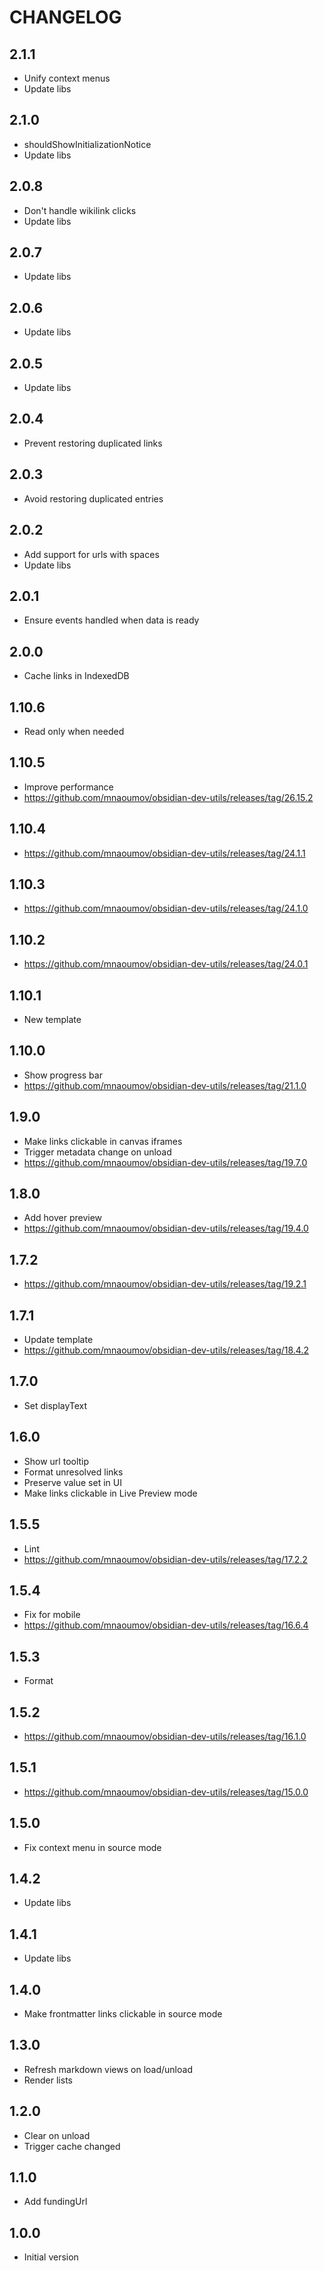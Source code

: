 # CHANGELOG

## 2.1.1

- Unify context menus
- Update libs

## 2.1.0

- shouldShowInitializationNotice
- Update libs

## 2.0.8

- Don't handle wikilink clicks
- Update libs

## 2.0.7

- Update libs

## 2.0.6

- Update libs

## 2.0.5

- Update libs

## 2.0.4

- Prevent restoring duplicated links

## 2.0.3

- Avoid restoring duplicated entries

## 2.0.2

- Add support for urls with spaces
- Update libs

## 2.0.1

- Ensure events handled when data is ready

## 2.0.0

- Cache links in IndexedDB

## 1.10.6

- Read only when needed

## 1.10.5

- Improve performance
- https://github.com/mnaoumov/obsidian-dev-utils/releases/tag/26.15.2

## 1.10.4

- https://github.com/mnaoumov/obsidian-dev-utils/releases/tag/24.1.1

## 1.10.3

- https://github.com/mnaoumov/obsidian-dev-utils/releases/tag/24.1.0

## 1.10.2

- https://github.com/mnaoumov/obsidian-dev-utils/releases/tag/24.0.1

## 1.10.1

- New template

## 1.10.0

- Show progress bar
- https://github.com/mnaoumov/obsidian-dev-utils/releases/tag/21.1.0

## 1.9.0

- Make links clickable in canvas iframes
- Trigger metadata change on unload
- https://github.com/mnaoumov/obsidian-dev-utils/releases/tag/19.7.0

## 1.8.0

- Add hover preview
- https://github.com/mnaoumov/obsidian-dev-utils/releases/tag/19.4.0

## 1.7.2

- https://github.com/mnaoumov/obsidian-dev-utils/releases/tag/19.2.1

## 1.7.1

- Update template
- https://github.com/mnaoumov/obsidian-dev-utils/releases/tag/18.4.2

## 1.7.0

- Set displayText

## 1.6.0

- Show url tooltip
- Format unresolved links
- Preserve value set in UI
- Make links clickable in Live Preview mode

## 1.5.5

- Lint
- https://github.com/mnaoumov/obsidian-dev-utils/releases/tag/17.2.2

## 1.5.4

- Fix for mobile
- https://github.com/mnaoumov/obsidian-dev-utils/releases/tag/16.6.4

## 1.5.3

- Format

## 1.5.2

- https://github.com/mnaoumov/obsidian-dev-utils/releases/tag/16.1.0

## 1.5.1

- https://github.com/mnaoumov/obsidian-dev-utils/releases/tag/15.0.0

## 1.5.0

- Fix context menu in source mode

## 1.4.2

- Update libs

## 1.4.1

- Update libs

## 1.4.0

- Make frontmatter links clickable in source mode

## 1.3.0

- Refresh markdown views on load/unload
- Render lists

## 1.2.0

- Clear on unload
- Trigger cache changed

## 1.1.0

- Add fundingUrl

## 1.0.0

- Initial version
